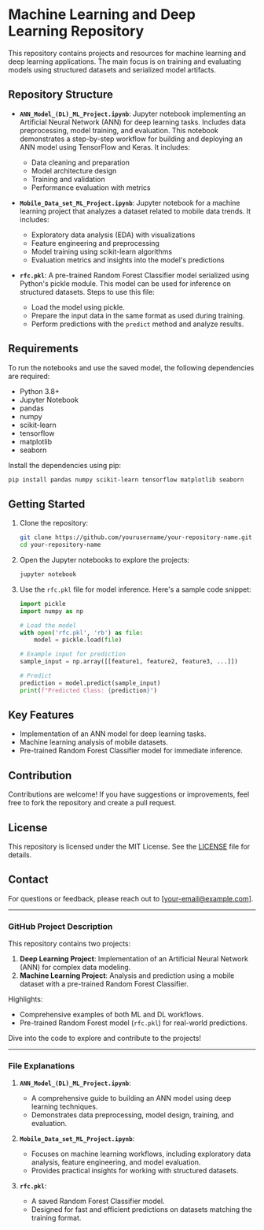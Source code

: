 # Machine Learning and Deep Learning Repository

This repository contains projects and resources for machine learning and deep learning applications. The main focus is on training and evaluating models using structured datasets and serialized model artifacts.

## Repository Structure

- **`ANN_Model_(DL)_ML_Project.ipynb`**: Jupyter notebook implementing an Artificial Neural Network (ANN) for deep learning tasks. Includes data preprocessing, model training, and evaluation. This notebook demonstrates a step-by-step workflow for building and deploying an ANN model using TensorFlow and Keras. It includes:
  - Data cleaning and preparation
  - Model architecture design
  - Training and validation
  - Performance evaluation with metrics

- **`Mobile_Data_set_ML_Project.ipynb`**: Jupyter notebook for a machine learning project that analyzes a dataset related to mobile data trends. It includes:
  - Exploratory data analysis (EDA) with visualizations
  - Feature engineering and preprocessing
  - Model training using scikit-learn algorithms
  - Evaluation metrics and insights into the model's predictions

- **`rfc.pkl`**: A pre-trained Random Forest Classifier model serialized using Python's pickle module. This model can be used for inference on structured datasets. Steps to use this file:
  - Load the model using pickle.
  - Prepare the input data in the same format as used during training.
  - Perform predictions with the `predict` method and analyze results.

## Requirements

To run the notebooks and use the saved model, the following dependencies are required:

- Python 3.8+
- Jupyter Notebook
- pandas
- numpy
- scikit-learn
- tensorflow
- matplotlib
- seaborn

Install the dependencies using pip:

```bash
pip install pandas numpy scikit-learn tensorflow matplotlib seaborn
```

## Getting Started

1. Clone the repository:

   ```bash
   git clone https://github.com/yourusername/your-repository-name.git
   cd your-repository-name
   ```

2. Open the Jupyter notebooks to explore the projects:

   ```bash
   jupyter notebook
   ```

3. Use the `rfc.pkl` file for model inference. Here's a sample code snippet:

   ```python
   import pickle
   import numpy as np

   # Load the model
   with open('rfc.pkl', 'rb') as file:
       model = pickle.load(file)

   # Example input for prediction
   sample_input = np.array([[feature1, feature2, feature3, ...]])

   # Predict
   prediction = model.predict(sample_input)
   print(f"Predicted Class: {prediction}")
   ```

## Key Features

- Implementation of an ANN model for deep learning tasks.
- Machine learning analysis of mobile datasets.
- Pre-trained Random Forest Classifier model for immediate inference.

## Contribution

Contributions are welcome! If you have suggestions or improvements, feel free to fork the repository and create a pull request.

## License

This repository is licensed under the MIT License. See the [LICENSE](LICENSE) file for details.

## Contact

For questions or feedback, please reach out to [your-email@example.com].

---

### GitHub Project Description

This repository contains two projects:
1. **Deep Learning Project**: Implementation of an Artificial Neural Network (ANN) for complex data modeling.
2. **Machine Learning Project**: Analysis and prediction using a mobile dataset with a pre-trained Random Forest Classifier.

Highlights:
- Comprehensive examples of both ML and DL workflows.
- Pre-trained Random Forest model (`rfc.pkl`) for real-world predictions.

Dive into the code to explore and contribute to the projects!

---

### File Explanations

1. **`ANN_Model_(DL)_ML_Project.ipynb`**:
   - A comprehensive guide to building an ANN model using deep learning techniques.
   - Demonstrates data preprocessing, model design, training, and evaluation.

2. **`Mobile_Data_set_ML_Project.ipynb`**:
   - Focuses on machine learning workflows, including exploratory data analysis, feature engineering, and model evaluation.
   - Provides practical insights for working with structured datasets.

3. **`rfc.pkl`**:
   - A saved Random Forest Classifier model.
   - Designed for fast and efficient predictions on datasets matching the training format.
